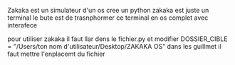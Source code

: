 Zakaka est un simulateur d'un os cree un python zakaka est juste un terminal le bute est de trasnphormer ce terminal en os complet avec interafece

pour utiliser zakaka il faut llar dens le fichier.py et modifier DOSSIER_CIBLE = "/Users/ton nom d'utilisateur/Desktop/ZAKAKA OS" dans les guillmet il faut mettre l'enplacemt du fichier
